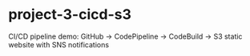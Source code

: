 # project-3-cicd-s3
CI/CD pipeline demo: GitHub → CodePipeline → CodeBuild → S3 static website with SNS notifications
